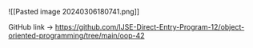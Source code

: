 ![[Pasted image 20240306180741.png]]
 
 GitHub link -> https://github.com/IJSE-Direct-Entry-Program-12/object-oriented-programming/tree/main/oop-42